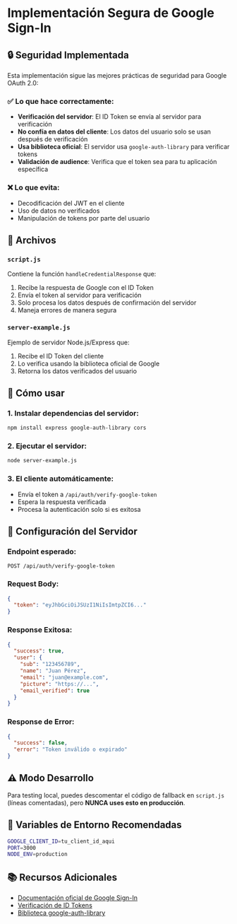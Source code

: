 # Implementación Segura de Google Sign-In

## 🔒 Seguridad Implementada

Esta implementación sigue las mejores prácticas de seguridad para Google OAuth 2.0:

### ✅ Lo que hace correctamente:
- **Verificación del servidor**: El ID Token se envía al servidor para verificación
- **No confía en datos del cliente**: Los datos del usuario solo se usan después de verificación
- **Usa biblioteca oficial**: El servidor usa `google-auth-library` para verificar tokens
- **Validación de audience**: Verifica que el token sea para tu aplicación específica

### ❌ Lo que evita:
- Decodificación del JWT en el cliente
- Uso de datos no verificados
- Manipulación de tokens por parte del usuario

## 📁 Archivos

### `script.js`
Contiene la función `handleCredentialResponse` que:
1. Recibe la respuesta de Google con el ID Token
2. Envía el token al servidor para verificación
3. Solo procesa los datos después de confirmación del servidor
4. Maneja errores de manera segura

### `server-example.js`
Ejemplo de servidor Node.js/Express que:
1. Recibe el ID Token del cliente
2. Lo verifica usando la biblioteca oficial de Google
3. Retorna los datos verificados del usuario

## 🚀 Cómo usar

### 1. Instalar dependencias del servidor:
```bash
npm install express google-auth-library cors
```

### 2. Ejecutar el servidor:
```bash
node server-example.js
```

### 3. El cliente automáticamente:
- Envía el token a `/api/auth/verify-google-token`
- Espera la respuesta verificada
- Procesa la autenticación solo si es exitosa

## 🔧 Configuración del Servidor

### Endpoint esperado:
```
POST /api/auth/verify-google-token
```

### Request Body:
```json
{
  "token": "eyJhbGciOiJSUzI1NiIsImtpZCI6..."
}
```

### Response Exitosa:
```json
{
  "success": true,
  "user": {
    "sub": "123456789",
    "name": "Juan Pérez",
    "email": "juan@example.com",
    "picture": "https://...",
    "email_verified": true
  }
}
```

### Response de Error:
```json
{
  "success": false,
  "error": "Token inválido o expirado"
}
```

## ⚠️ Modo Desarrollo

Para testing local, puedes descomentar el código de fallback en `script.js` (líneas comentadas), pero **NUNCA uses esto en producción**.

## 🔐 Variables de Entorno Recomendadas

```bash
GOOGLE_CLIENT_ID=tu_client_id_aqui
PORT=3000
NODE_ENV=production
```

## 📚 Recursos Adicionales

- [Documentación oficial de Google Sign-In](https://developers.google.com/identity/sign-in/web/sign-in)
- [Verificación de ID Tokens](https://developers.google.com/identity/sign-in/web/backend-auth)
- [Biblioteca google-auth-library](https://www.npmjs.com/package/google-auth-library)
